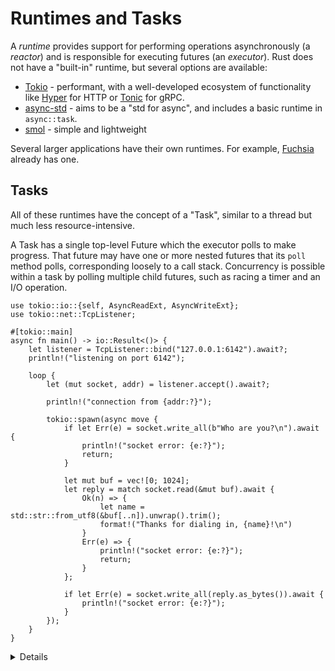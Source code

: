 # Runtimes and Tasks

A *runtime* provides support for performing operations asynchronously (a
*reactor*) and is responsible for executing futures (an *executor*). Rust does not have a
"built-in" runtime, but several options are available:

 * [Tokio](https://tokio.rs/) - performant, with a well-developed ecosystem of
   functionality like [Hyper](https://hyper.rs/) for HTTP or
   [Tonic](https://github.com/hyperium/tonic) for gRPC.
 * [async-std](https://async.rs/) - aims to be a "std for async", and includes a
   basic runtime in `async::task`.
 * [smol](https://docs.rs/smol/latest/smol/) - simple and lightweight

Several larger applications have their own runtimes. For example,
[Fuchsia](https://fuchsia.googlesource.com/fuchsia/+/refs/heads/main/src/lib/fuchsia-async/src/lib.rs)
already has one.

## Tasks

All of these runtimes have the concept of a "Task", similar to a thread but much
less resource-intensive.

A Task has a single top-level Future which the executor polls to make progress.
That future may have one or more nested futures that its `poll` method polls,
corresponding loosely to a call stack. Concurrency is possible within a task by
polling multiple child futures, such as racing a timer and an I/O operation.

```rust,editable,compile_fail
use tokio::io::{self, AsyncReadExt, AsyncWriteExt};
use tokio::net::TcpListener;

#[tokio::main]
async fn main() -> io::Result<()> {
    let listener = TcpListener::bind("127.0.0.1:6142").await?;
	println!("listening on port 6142");

    loop {
        let (mut socket, addr) = listener.accept().await?;

        println!("connection from {addr:?}");

        tokio::spawn(async move {
            if let Err(e) = socket.write_all(b"Who are you?\n").await {
                println!("socket error: {e:?}");
                return;
            }

            let mut buf = vec![0; 1024];
            let reply = match socket.read(&mut buf).await {
                Ok(n) => {
                    let name = std::str::from_utf8(&buf[..n]).unwrap().trim();
                    format!("Thanks for dialing in, {name}!\n")
                }
                Err(e) => {
                    println!("socket error: {e:?}");
                    return;
                }
            };

            if let Err(e) = socket.write_all(reply.as_bytes()).await {
                println!("socket error: {e:?}");
            }
        });
    }
}
```

<details>

Note that of the listed runtimes, only Tokio is supported in the Rust
playground. The playground also does not permit any I/O, so most interesting
async things can't run in the playground.

Copy this example into your prepared `src/main.rs` and run it from there.

Ask students to visualize what the state of the example server would be with a
few connected clients. What tasks exist? What are their Futures?

Refactor the async block into a function, and improve the error handling using `?`.

</details>
